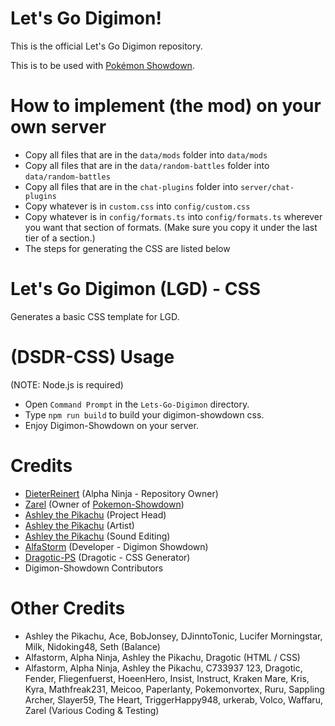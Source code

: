 # Let's Go Digimon!

This is the official Let's Go Digimon repository.

This is to be used with [Pokémon Showdown](https://github.com/smogon/Pokemon-Showdown).

# How to implement (the mod) on your own server

- Copy all files that are in the ``data/mods`` folder into ``data/mods``
- Copy all files that are in the ``data/random-battles`` folder into ``data/random-battles``
- Copy all files that are in the ``chat-plugins`` folder into ``server/chat-plugins``
- Copy whatever is in ``custom.css`` into ``config/custom.css``
- Copy whatever is in ``config/formats.ts`` into ``config/formats.ts`` wherever you want that section of formats. (Make sure you copy it under the last tier of a section.)
- The steps for generating the CSS are listed below

# Let's Go Digimon (LGD) - CSS
Generates a basic CSS template for LGD.

# (DSDR-CSS) Usage
(NOTE: Node.js is required)
- Open `Command Prompt` in the `Lets-Go-Digimon` directory.
- Type `npm run build` to build your digimon-showdown css.
- Enjoy Digimon-Showdown on your server.

# Credits
- [DieterReinert](https://github.com/DieterReinert) (Alpha Ninja - Repository Owner)
- [Zarel](https://github.com/Zarel/) (Owner of [Pokemon-Showdown](https://github.com/Zarel/Pokemon-Showdown))
- [Ashley the Pikachu](https://github.com/AshleyPikachu) (Project Head)
- [Ashley the Pikachu](https://github.com/AshleyPikachu) (Artist)
- [Ashley the Pikachu](https://github.com/AshleyPikachu) (Sound Editing)
- [AlfaStorm](https://github.com/AlphaWind) (Developer - Digimon Showdown)
- [Dragotic-PS](https://github.com/Dragotic-PS) (Dragotic - CSS Generator)
- Digimon-Showdown Contributors

# Other Credits
- Ashley the Pikachu, Ace, BobJonsey, DJinntoTonic, Lucifer Morningstar, Milk, Nidoking48, Seth (Balance)
- Alfastorm, Alpha Ninja, Ashley the Pikachu, Dragotic  (HTML / CSS)
- Alfastorm, Alpha Ninja, Ashley the Pikachu, C733937 123, Dragotic, Fender, Fliegenfuerst, HoeenHero, Insist, Instruct, Kraken Mare, Kris, Kyra, Mathfreak231, Meicoo, Paperlanty, Pokemonvortex, Ruru, Sappling Archer, Slayer59, The Heart, TriggerHappy948, urkerab, Volco, Waffaru, Zarel  (Various Coding & Testing)
